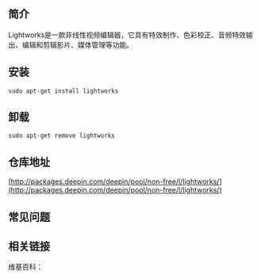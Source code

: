## 简介

Lightworks是一款非线性视频编辑器，它具有特效制作、色彩校正、音频特效输出、编辑和剪辑影片、媒体管理等功能。

## 安装

`sudo apt-get install lightworks`

## 卸载

`sudo apt-get remove lightworks`

## 仓库地址

[http://packages.deepin.com/deepin/pool/non-free/l/lightworks/](http://packages.deepin.com/deepin/pool/non-free/l/lightworks/)


## 常见问题


## 相关链接

维基百科：